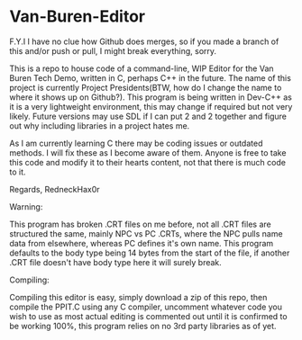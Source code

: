 # Van-Buren-Editor

F.Y.I I have no clue how Github does merges, so if you made a branch of this and/or push or pull, I might break everything, sorry.

This is a repo to house code of a command-line, WIP Editor for the Van Buren Tech Demo, written in C, perhaps C++ in the future. The name of this project is currently Project Presidents(BTW, how do I change the name to where it shows up on Github?). This program is being written in Dev-C++ as it is a very lightweight environment, this may change if required but not very likely. Future versions may use SDL if I can put 2 and 2 together and figure out why including libraries in a project hates me.

As I am currently learning C there may be coding issues or outdated methods. I will fix these as I become aware of them. Anyone is free to take this code and modify it to their hearts content, not that there is much code to it.

Regards, RedneckHax0r

Warning:

This program has broken .CRT files on me before, not all .CRT files are structured the same, mainly NPC vs PC .CRTs, where the NPC pulls name data from elsewhere, whereas PC defines it's own name. This program defaults to the body type being 14 bytes from the start of the file, if another .CRT file doesn't have body type here it will surely break.

Compiling:

Compiling this editor is easy, simply download a zip of this repo, then compile the PPIT.C using any C compiler, uncomment whatever code you wish to use as most actual editing is commented out until it is confirmed to be working 100%, this program relies on no 3rd party libraries as of yet.
